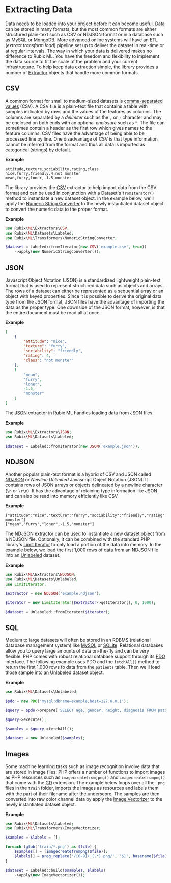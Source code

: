 # Extracting Data
Data needs to be loaded into your project before it can become useful. Data can be stored in many formats, but the most common formats are either structured plain-text such as CSV or NDJSON format or in a database such as MySQL or MongoDB. More advanced online systems will have an ETL (*extract transform load*) pipeline set up to deliver the dataset in real-time or at regular intervals. The way in which your data is delivered makes no difference to Rubix ML. You have the freedom and flexibility to implement the data source to fit the scale of the problem and your current infrastructure. To help keep data extraction simple, the library provides a number of [Extractor](extractors/api.md) objects that handle more common formats.

## CSV
A common format for small to medium-sized datasets is [comma-separated values](https://en.wikipedia.org/wiki/Comma-separated_values) (CSV). A CSV file is a plain-text file that contains a table with samples indicated by rows and the values of the features as columns. The columns are separated by a *delimiter* such as the `,` or `;` character and may be enclosed on both ends with an optional *enclosure* such as `"`. The file can sometimes contain a header as the first row which gives names to the feature columns. CSV files have the advantage of being able to be processed line by line. One disadvantage of CSV is that type information cannot be inferred from the format and thus all data is imported as categorical (strings) by default.

**Example**

```csv
attitude,texture,sociability,rating,class
nice,furry,friendly,4,not monster
mean,furry,loner,-1.5,monster
```

The library provides the [CSV](extractors/csv.md) extractor to help import data from the CSV format and can be used in conjunction with a Dataset's `fromIterator()` method to instantiate a new dataset object. In the example below, we'll apply the [Numeric String Converter](transformers/numeric-string-converter.md) to the newly instantiated dataset object to convert the numeric data to the proper format.

**Example**

```php
use Rubix\ML\Extractors\CSV;
use Rubix\ML\Datasets\Labeled;
use Rubix\ML\Transformers\NumericStringConverter;

$dataset = Labeled::fromIterator(new CSV('example.csv', true))
    ->apply(new NumericStringConverter());
```

## JSON
Javascript Object Notation (JSON) is a standardized lightweight plain-text format that is used to represent structured data such as objects and arrays. The rows of a dataset can either be represented as a sequential array or an object with keyed properties. Since it is possible to derive the original data type from the JSON format, JSON files have the advantage of importing the data as the proper type. One downside of the JSON format, however, is that the entire document must be read all at once.

**Example**

```json
[
    {
        "attitude": "nice",
        "texture": "furry",
        "sociability": "friendly",
        "rating": 4,
        "class": "not monster"
    },
    [
        "mean",
        "furry",
        "loner",
        -1.5,
        "monster"
    ]
]
```

The [JSON](extractors/json.md) extractor in Rubix ML handles loading data from JSON files.

**Example**

```php
use Rubix\ML\Extractors\JSON;
use Rubix\ML\Datasets\Labeled;

$dataset = Labeled::fromIterator(new JSON('example.json'));
```

## NDJSON
Another popular plain-text format is a hybrid of CSV and JSON called [NDJSON](http://ndjson.org/) or *Newline Delimited* Javascript Object Notation (JSON). It contains rows of JSON arrays or objects delineated by a newline character (`\n` or `\r\n`). It has the advantage of retaining type information like JSON and can also be read into memory efficiently like CSV.

**Example**

```ndjson
{"attitude":"nice","texture":"furry","sociability":"friendly","rating":4,"class":"not monster"}
["mean","furry","loner",-1.5,"monster"]
```

The [NDJSON](extractors/ndjson.md) extractor can be used to instantiate a new dataset object from a NDJSON file. Optionally, it can be combined with the standard PHP library's [Limit Iterator](https://www.php.net/manual/en/class.limititerator.php) to only load a portion of the data into memory. In the example below, we load the first 1,000 rows of data from an NDJSON file into an [Unlabeled](datasets/unlabeled.md) dataset.

**Example**

```php
use Rubix\ML\Extractors\NDJSON;
use Rubix\ML\Datasets\Unlabeled;
use LimitIterator;

$extractor = new NDJSON('example.ndjson');

$iterator = new LimitIterator($extractor->getIterator(), 0, 1000);

$dataset = Unlabeled::fromIterator($iterator);
```

## SQL
Medium to large datasets will often be stored in an RDBMS (relational database management system) like [MySQL](https://www.mysql.com) or [SQLite](https://www.sqlite.org). Relational databases allow you to query large amounts of data on-the-fly and can be very flexible. PHP comes with robust relational database support through its [PDO](https://www.php.net/manual/en/book.pdo.php) interface. The following example uses PDO and the `fetchAll()` method to return the first 1,000 rows fo data from the `patients` table. Then we'll load those sample into an [Unlabeled](datasets/unlabeled.md) dataset object.

**Example**

```php
use Rubix\ML\Datasets\Unlabeled;

$pdo = new PDO('mysql:dbname=example;host=127.0.0.1');

$query = $pdo->prepare('SELECT age, gender, height, diagnosis FROM patients LIMIT 1000');

$query->execute();

$samples = $query->fetchAll();

$dataset = new Unlabeled($samples);
```

## Images
Some machine learning tasks such as image recognition involve data that are stored in image files. PHP offers a number of functions to import images as PHP resources such as `imagecreatefromjpeg()` and `imagecreatefrompng()` that come with the [GD](https://www.php.net/manual/en/book.image.php) extension. The example below loops over all the `.png` files in the `train` folder, imports the images as resources and labels them with the part of their filename after the underscore. The samples are then converted into raw color channel data by apply the [Image Vectorizer](transformers/image-vectorizer.md) to the newly instantiated dataset object.

**Example**

```php
use Rubix\ML\Datasets\Labeled;
use Rubix\ML\Transformers\ImageVectorizer;

$samples = $labels = [];

foreach (glob('train/*.png') as $file) {
    $samples[] = [imagecreatefrompng($file)];
    $labels[] = preg_replace('/[0-9]+_(.*).png/', '$1', basename($file));
}

$dataset = Labeled::build($samples, $labels)
    ->apply(new ImageVectorizer());
```